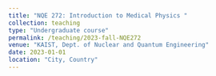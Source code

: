 ```yaml
---
title: "NQE 272: Introduction to Medical Physics "
collection: teaching
type: "Undergraduate course"
permalink: /teaching/2023-fall-NQE272
venue: "KAIST, Dept. of Nuclear and Quantum Engineering"
date: 2023-01-01
location: "City, Country"
---
```

